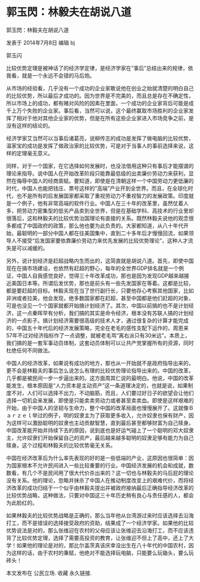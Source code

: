 # 郭玉閃：林毅夫在胡说八道

郭玉閃：林毅夫在胡说八道

发表于 2014年7月8日 编辑 bj

郭玉闪

比较优势定理是被神话了的经济学定律，是经济学家在“事后”总结出来的规律，依我看，就是一个永远不会错的马后炮。

从市场的经验看，几乎没有一个成功的企业家敢说他在创业之始就清楚的明白自己的比较优势，所以最后才成功的。因为世界是不完美的，而且总是存在不确定性，所以市场上的成功，都有赌对风险的因素在里面，一个成功的企业家背后可能是成千上万个失败的企业家。事后看，当然可以说，这个最终赢取市场胜利的企业家发挥了相对于他对其他企业家的优势，但是在所有这些企业家进入市场竞争之前，是没有这样的结论的。

经济学家艾当然可以当事后诸葛亮，说柳传志的成功是发挥了做电脑的比较优势，温家宝的成功是发挥了做政治家的比较优势，可是对于当事人的事前选择来说，这样的定理毫无意义。

同样，对于一个国家，在它选择如何发展时，也没法借用这种只有事后才能摆谱的理论来指导。说中国人在开始改革阶段只能靠最低级的出卖廉价劳动力来获利，显然在侮辱中国人的经商禀赋。要知道，即使是在清朝这样一个中国劳动力更低廉的时代，中国人也能把钱庄、票号这样的“高端”产业开到全世界。而且，在全球化时代，也不是所有的后发展国家都采取了重视劳动力不重视智力的发展政策。印度就是一个例子，他有非常高端的软件行业。中国人在三十年的改革里，虽然仗着人多，把劳动力密集型的低劣产品卖到全世界，但是在基础学科、高技术的行业里却很落后，这和林毅夫的比较优势治国理论有直接的关系。既然林毅夫说他的观念很多都成了中国政府的政策，那么他也要为此负责的。大家都知道，从八十年代开始，最聪明的一部分中国人都在往美国集中，直到二十多年后才慢慢回流，如果领导人不接受“后发国家要依靠廉价劳动力来优先发展的比较优势理论”，这种人才流失是可以减缓的。

另外，说计划经济是赶超战略内生而出的，这简直就是胡说八道。首先，即使中国现在在搞市场建设，也依然有赶超的野心，每年的全世界GDP排名就是一个例证，中国人自我感觉良好，觉得三十年改革成功，那也是因为发现GDP越来越接近美国日本等。所谓后发优势，那也是前头有一些先发国家在等着。这都是比较，都是要赶超的目标。林毅夫现在当了世行副行长，只要他存心考察其他国家，比如非洲或者拉美，他会发现，绝多数国家都在赶超，甚至中国都是他们赶超的对象，可是也没见一个个国家就都开始搞计划经济了。其次，中国以前搞的也不是计划经济，这一点秦晖早有分析，我们搞的其实是命令经济，根本没有苏联人搞的计划经济的一点影子。搞计划经济需要很高级的技术人才，通过很复杂的计算才能完成的，中国五十年代后的经济发展策略，完全在老毛的感性支配下运作的，周恩来57年不过对经济指标作了一点调整，就被老毛骂“离右派只有30米远”。本质上，我们搞的是一套军事动员体制，这套动员体制可以让共产党掌握所有的资源，同时杜绝任何不同做法。

中国人的经济改革，如果说有成功的地方，那也从一开始就不是政府指导出来的，更不会是林毅夫的事后怎么说怎么有理的比较优势理论指导出来的。中国的改革，几乎都是被民间一步一步逼出来的。这方面周其仁说的最明白。他说，中国的改革能发生，根本原因是“人力资本是主动资产”这一条道理决定的，也就是说，如果制度不对，人们可以选择不出力，不动脑筋，而且，人们要过好日子的欲望会让他们选择一切机会来发展，即使是只能卖卖劳动力或者甚至卖卖血。即使是这样艰难的开始，由于中国人的坚韧与生命力，整个中国的改革局面也慢慢展开了。这就像Ｂａｒｚｅｌ举过的例子，明的奴隶主为了获取更多收入，允许奴隶也保有财产，因为这样可以激励聪明的奴隶也主动贡献智慧，直到最后甚至都够财富为自己赎身。中国改革能开始并持续下去的原因，说到底也是好运气碰上了一个聪明的邓大奴隶主，允许奴隶们开始保留自己的资产，最后越来越多聪明的奴隶足够有能力为自己赎身。这个过程和林毅夫的比较优势毫无关系。

中国在经济改革后为什么率先表现的好的是一些低端的产业，这原因也很简单：因为国家根本不允许民间进入一些比较重要的行业。中国经济发展的机会和成就，数数看，有几个不是民间用了很大代价杀出来的？这一切也与林毅夫的马后屁的理论没有关系。他的理论，忽略并抹杀了中国人在推动制度改变上的艰难代价，而将经济改革的成功归结于一个似乎由林毅夫提出并被政府接纳最后正确指导经济改革的比较优势战略，这种做法，只要对中国这三十年历史稍有良心与责任感的人，都会为此脸红的。

如果林毅夫的比较优势战略是正确的，那么当年他从台湾游过来时应该选择去沿海打工，而不是错误的选择接受政府的资助，结果成了一个经济学家。如果他的比较优势说法是对的，那么张维迎在农村的父母应该让张维迎去沿海打工，而不应该违背了比较优势定理，选择了需要高投资的教育，让张维迎不但上了高中，还上了大学！如果他的理论是对的，那比尔盖茨真该庆幸没出生在八十年代的中国农村，因为这样的话，由于农村的秉赋，他绝对不能选择玩电脑，只能要么玩锄头，要么玩砖头！

  本文发布在 公民立场. 收藏 永久链接.